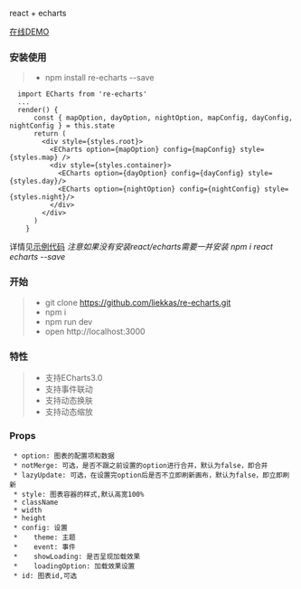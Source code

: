 react + echarts

[在线DEMO](http://liekkas.github.io/re-echarts)

### 安装使用
>* npm install re-echarts --save
```
  import ECharts from 're-echarts'
  ...
  render() {
      const { mapOption, dayOption, nightOption, mapConfig, dayConfig, nightConfig } = this.state
      return (
        <div style={styles.root}>
          <ECharts option={mapOption} config={mapConfig} style={styles.map} />
          <div style={styles.container}>
            <ECharts option={dayOption} config={dayConfig} style={styles.day}/>
            <ECharts option={nightOption} config={nightConfig} style={styles.night}/>
          </div>
        </div>
      )
    }
```
详情见[示例代码](https://github.com/liekkas/re-echarts/blob/master/example/App.js)
*注意如果没有安装react/echarts需要一并安装 npm i react echarts --save*

### 开始
>* git clone https://github.com/liekkas/re-echarts.git
>* npm i
>* npm run dev
>* open http://localhost:3000

### 特性
>* 支持ECharts3.0
>* 支持事件联动
>* 支持动态换肤
>* 支持动态缩放

### Props
```
 * option: 图表的配置项和数据
 * notMerge: 可选，是否不跟之前设置的option进行合并，默认为false，即合并
 * lazyUpdate: 可选，在设置完option后是否不立即刷新画布，默认为false，即立即刷新
 * style: 图表容器的样式,默认高宽100%
 * className
 * width
 * height
 * config: 设置
 *    theme: 主题
 *    event: 事件
 *    showLoading: 是否呈现加载效果
 *    loadingOption: 加载效果设置
 * id: 图表id,可选

```
